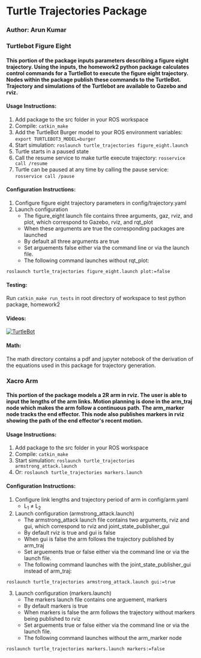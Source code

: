 # Turtle Trajectories Package
### Author: Arun Kumar

### Turtlebot Figure Eight

#### This portion of the package inputs parameters describing a figure eight trajectory. Using the inputs, the homework2 python package calculates control commands for a TurtleBot to execute the figure eight trajectory. Nodes within the package publish these commands to the TurtleBot. Trajectory and simulations of the Turtlebot are available to Gazebo and rviz.

#### Usage Instructions:
1. Add package to the src folder in your ROS workspace
1. Compile: `catkin_make`
1. Add the TurtleBot Burger model to your ROS environment variables: `export TURTLEBOT3_MODEL=burger`
1. Start simulation: `roslaunch turtle_trajectories figure_eight.launch`
1. Turtle starts in a paused state
1. Call the resume service to make turtle execute trajectory: `rosservice call /resume`
1. Turtle can be paused at any time by calling the pause service: `rosservice call /pause`

#### Configuration Instructions:
1. Configure figure eight trajectory parameters in config/trajectory.yaml
1. Launch configuration
    * The figure_eight launch file contains three arguments, gaz, rviz, and plot, which correspond to Gazebo, rviz, and rqt_plot
    * When these arguments are true the corresponding packages are launched
    * By default all three arguments are true
    * Set arguements false either via the command line or via the launch file.
    * The following command launches without rqt_plot:
```
roslaunch turtle_trajectories figure_eight.launch plot:=false
```

#### Testing:
Run `catkin_make run_tests` in root directory of workspace to test python package, homework2

#### Videos:
[![TurtleBot](http://img.youtube.com/vi/SWCIdvja4TE/0.jpg)](http://www.youtube.com/watch?v=SWCIdvja4TE "TurtleBot")

#### Math:
The math directory contains a pdf and jupyter notebook of the derivation of the equations used in this package for trajectory generation.


### Xacro Arm

#### This portion of the package models a 2R arm in rviz. The user is able to input the lengths of the arm links. Motion planning is done in the arm_traj node which makes the arm follow a continuous path. The arm_marker node tracks the end effector. This node also publishes markers in rviz showing the path of the end effector's recent motion.

#### Usage Instructions:
1. Add package to the src folder in your ROS workspace
1. Compile: `catkin_make`
1. Start simulation: `roslaunch turtle_trajectories armstrong_attack.launch`
1. Or: `roslaunch turtle_trajectories markers.launch`

#### Configuration Instructions:
1. Configure link lengths and trajectory period of arm in config/arm.yaml
    * L<sub>1</sub> &ne; L<sub>2</sub>
1. Launch configuration (armstrong_attack.launch)
    * The armstrong_attack launch file contains two arguments, rviz and gui, which correspond to rviz and joint_state_publisher_gui
    * By default rviz is true and gui is false
    * When gui is false the arm follows the trajectory published by arm_traj
    * Set arguements true or false either via the command line or via the launch file.
    * The following command launches with the joint_state_publisher_gui instead of arm_traj:
```
roslaunch turtle_trajectories armstrong_attack.launch gui:=true
```
3. Launch configuration (markers.launch)
    * The markers launch file contains one arguement, markers
    * By default markers is true
    * When markers is false the arm follows the trajectory without markers being published to rviz
    * Set arguements true or false either via the command line or via the launch file.
    * The following command launches without the arm_marker node
```
roslaunch turtle_trajectories markers.launch markers:=false
```